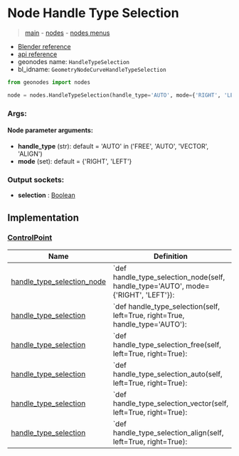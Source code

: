 # Node Handle Type Selection

> [main](../structure.md) - [nodes](nodes.md) - [nodes menus](nodes_menus.md)

- [Blender reference](https://docs.blender.org/manual/en/latest/modeling/geometry_nodes/curve/handle_type_selection.html)
- [api reference](https://docs.blender.org/api/current/bpy.types.GeometryNodeCurveHandleTypeSelection.html)
- geonodes name: `HandleTypeSelection`
- bl_idname: `GeometryNodeCurveHandleTypeSelection`

```python
from geonodes import nodes

node = nodes.HandleTypeSelection(handle_type='AUTO', mode={'RIGHT', 'LEFT'})
```

### Args:

#### Node parameter arguments:

- **handle_type** (str): default = 'AUTO' in ('FREE', 'AUTO', 'VECTOR', 'ALIGN')
- **mode** (set): default = {'RIGHT', 'LEFT'}

### Output sockets:

- **selection** : [Boolean](Boolean.md)

## Implementation

### [ControlPoint](ControlPoint.md)

| Name | Definition |
|------|------------|
 | [handle_type_selection_node](ControlPoint.md#handle_type_selection_node) | `def handle_type_selection_node(self, handle_type='AUTO', mode={'RIGHT', 'LEFT'}): |
 | [handle_type_selection](ControlPoint.md#handle_type_selection) | `def handle_type_selection(self, left=True, right=True, handle_type='AUTO'): |
 | [handle_type_selection](ControlPoint.md#handle_type_selection) | `def handle_type_selection_free(self, left=True, right=True): |
 | [handle_type_selection](ControlPoint.md#handle_type_selection) | `def handle_type_selection_auto(self, left=True, right=True): |
 | [handle_type_selection](ControlPoint.md#handle_type_selection) | `def handle_type_selection_vector(self, left=True, right=True): |
 | [handle_type_selection](ControlPoint.md#handle_type_selection) | `def handle_type_selection_align(self, left=True, right=True): |

